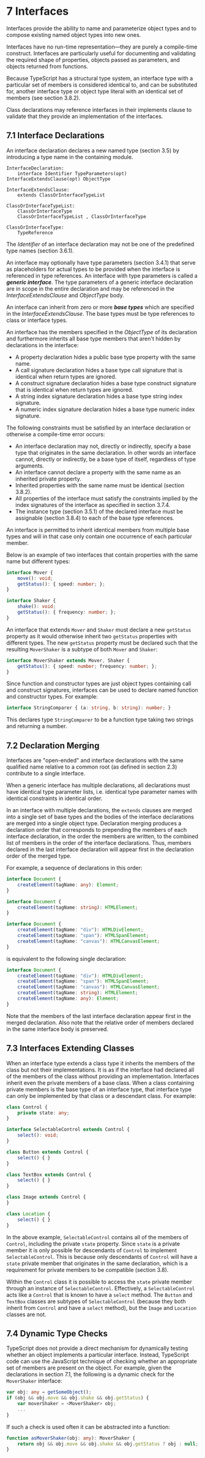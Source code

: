 # 7 Interfaces

Interfaces provide the ability to name and parameterize object types and to compose existing named
object types into new ones.

Interfaces have no run-time representation—they are purely a compile-time construct. Interfaces are
particularly useful for documenting and validating the required shape of properties, objects passed as
parameters, and objects returned from functions.

Because TypeScript has a structural type system, an interface type with a particular set of members is
considered identical to, and can be substituted for, another interface type or object type literal with an
identical set of members (see section 3.8.2).

Class declarations may reference interfaces in their implements clause to validate that they provide an
implementation of the interfaces.

## 7.1 Interface Declarations

An interface declaration declares a new named type (section 3.5) by introducing a type name in the
containing module.

```text
InterfaceDeclaration:
    interface Identifier TypeParameters(opt) InterfaceExtendsClause(opt) ObjectType

InterfaceExtendsClause:
    extends ClassOrInterfaceTypeList

ClassOrInterfaceTypeList:
    ClassOrInterfaceType
    ClassOrInterfaceTypeList , ClassOrInterfaceType

ClassOrInterfaceType:
    TypeReference
```

The *Identifier* of an interface declaration may not be one of the predefined type names (section 3.6.1).

An interface may optionally have type parameters (section 3.4.1) that serve as placeholders for actual
types to be provided when the interface is referenced in type references. An interface with type
parameters is called a ***generic interface***. The type parameters of a generic interface declaration are in
scope in the entire declaration and may be referenced in the *InterfaceExtendsClause* and *ObjectType* body.

An interface can inherit from zero or more ***base types*** which are specified in the *InterfaceExtendsClause*.
The base types must be type references to class or interface types.


An interface has the members specified in the *ObjectType* of its declaration and furthermore inherits all
base type members that aren't hidden by declarations in the interface:

* A property declaration hides a public base type property with the same name.
* A call signature declaration hides a base type call signature that is identical when return types are
ignored.
* A construct signature declaration hides a base type construct signature that is identical when
return types are ignored.
* A string index signature declaration hides a base type string index signature.
* A numeric index signature declaration hides a base type numeric index signature.

The following constraints must be satisfied by an interface declaration or otherwise a compile-time error
occurs:

* An interface declaration may not, directly or indirectly, specify a base type that originates in the
same declaration. In other words an interface cannot, directly or indirectly, be a base type of itself,
regardless of type arguments.
* An interface cannot declare a property with the same name as an inherited private property.
* Inherited properties with the same name must be identical (section 3.8.2).
* All properties of the interface must satisfy the constraints implied by the index signatures of the
interface as specified in section 3.7.4.
* The instance type (section 3.5.1) of the declared interface must be assignable (section 3.8.4) to
each of the base type references.

An interface is permitted to inherit identical members from multiple base types and will in that case only
contain one occurrence of each particular member.

Below is an example of two interfaces that contain properties with the same name but different types:

```typescript
interface Mover {
    move(): void;
    getStatus(): { speed: number; };
}

interface Shaker {
    shake(): void;
    getStatus(): { frequency: number; };
}
```

An interface that extends `Mover` and `Shaker` must declare a new `getStatus` property as it would
otherwise inherit two `getStatus` properties with different types. The new `getStatus` property must be
declared such that the resulting `MoverShaker` is a subtype of both `Mover` and `Shaker`:

```typescript
interface MoverShaker extends Mover, Shaker {
    getStatus(): { speed: number; frequency: number; };
}
```

Since function and constructor types are just object types containing call and construct signatures,
interfaces can be used to declare named function and constructor types. For example:

```typescript
interface StringComparer { (a: string, b: string): number; }
```

This declares type `StringComparer` to be a function type taking two strings and returning a number.

## 7.2 Declaration Merging

Interfaces are "open-ended" and interface declarations with the same qualified name relative to a
common root (as defined in section 2.3) contribute to a single interface.

When a generic interface has multiple declarations, all declarations must have identical type parameter
lists, i.e. identical type parameter names with identical constraints in identical order.

In an interface with multiple declarations, the `extends` clauses are merged into a single set of base types
and the bodies of the interface declarations are merged into a single object type. Declaration merging
produces a declaration order that corresponds to prepending the members of each interface declaration,
in the order the members are written, to the combined list of members in the order of the interface
declarations. Thus, members declared in the last interface declaration will appear first in the declaration
order of the merged type.

For example, a sequence of declarations in this order:

```typescript
interface Document {
    createElement(tagName: any): Element;
}

interface Document {
    createElement(tagName: string): HTMLElement;
}

interface Document {
    createElement(tagName: "div"): HTMLDivElement;
    createElement(tagName: "span"): HTMLSpanElement;
    createElement(tagName: "canvas"): HTMLCanvasElement;
}
```

is equivalent to the following single declaration:

```typescript
interface Document {
    createElement(tagName: "div"): HTMLDivElement;
    createElement(tagName: "span"): HTMLSpanElement;
    createElement(tagName: "canvas"): HTMLCanvasElement;
    createElement(tagName: string): HTMLElement;
    createElement(tagName: any): Element;
}
```

Note that the members of the last interface declaration appear first in the merged declaration. Also note
that the relative order of members declared in the same interface body is preserved.

## 7.3 Interfaces Extending Classes

When an interface type extends a class type it inherits the members of the class but not their
implementations. It is as if the interface had declared all of the members of the class without providing an
implementation. Interfaces inherit even the private members of a base class. When a class containing
private members is the base type of an interface type, that interface type can only be implemented by
that class or a descendant class. For example:

```typescript
class Control {
    private state: any;
}

interface SelectableControl extends Control {
    select(): void;
}

class Button extends Control {
    select() { }
}

class TextBox extends Control {
    select() { }
}

class Image extends Control {
}

class Location {
    select() { }
}
```

In the above example, `SelectableControl` contains all of the members of `Control`, including the private
`state` property. Since `state` is a private member it is only possible for descendants of `Control` to
implement `SelectableControl`. This is because only descendants of `Control` will have a `state` private
member that originates in the same declaration, which is a requirement for private members to be
compatible (section 3.8).

Within the `Control` class it is possible to access the `state` private member through an instance of
`SelectableControl`. Effectively, a `SelectableControl` acts like a `Control` that is known to have a `select`
method. The `Button` and `TextBox` classes are subtypes of `SelectableControl` (because they both inherit
from `Control` and have a `select` method), but the `Image` and `Location` classes are not.


## 7.4 Dynamic Type Checks

TypeScript does not provide a direct mechanism for dynamically testing whether an object implements a
particular interface. Instead, TypeScript code can use the JavaScript technique of checking whether an
appropriate set of members are present on the object. For example, given the declarations in section 7.1,
the following is a dynamic check for the `MoverShaker` interface:

```typescript
var obj: any = getSomeObject();
if (obj && obj.move && obj.shake && obj.getStatus) {
    var moverShaker = <MoverShaker> obj;
    ...
}
```

If such a check is used often it can be abstracted into a function:

```typescript
function asMoverShaker(obj: any): MoverShaker {
    return obj && obj.move && obj.shake && obj.getStatus ? obj : null;
}
```
